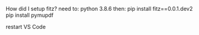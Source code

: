 

How did I setup fitz?
need to:
python 3.8.6
then:
pip install fitz==0.0.1.dev2
pip install pymupdf

restart VS Code